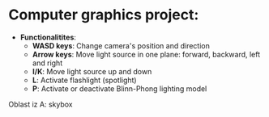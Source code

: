 # Computer graphics project:


* **Functionalitites**:
    * **WASD keys**: Change camera's position and direction
    * **Arrow keys**: Move light source in one plane: forward, backward, left and right
    * **I/K**: Move light source up and down
    * **L**: Activate flashlight (spotlight)
    * **P**: Activate or deactivate Blinn-Phong lighting model

Oblast iz A: skybox


